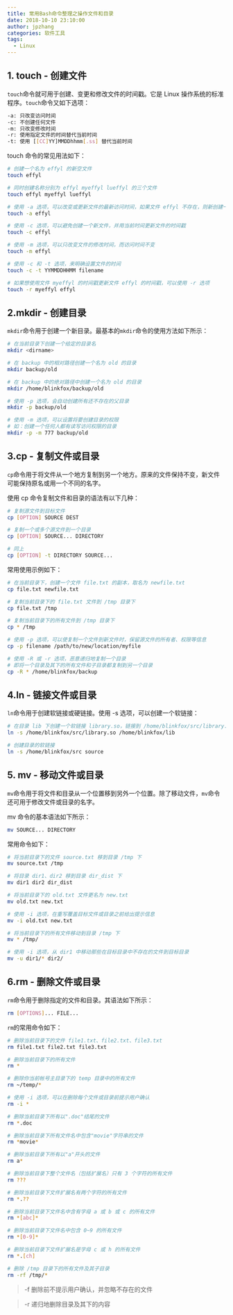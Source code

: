 ```yaml
---
title: 常用Bash命令整理之操作文件和目录
date: 2018-10-10 23:10:00
author: jpzhang
categories: 软件工具
tags:
  - Linux
---
```


## 1. touch - 创建文件

`touch`命令就可用于创建、变更和修改文件的时间戳。它是 Linux 操作系统的标准程序。`touch`命令又如下选项：

```bash
-a: 只改变访问时间 
-c: 不创建任何文件
-m: 只改变修改时间
-r: 使用指定文件的时间替代当前时间
-t: 使用 [[CC]YY]MMDDhhmm[.ss] 替代当前时间
```

touch 命令的常见用法如下：

```bash
# 创建一个名为 effyl 的新空文件
touch effyl

# 同时创建名称分别为 effyl myeffyl lueffyl 的三个文件
touch effyl myeffyl lueffyl

# 使用 -a 选项，可以改变或更新文件的最新访问时间，如果文件 effyl 不存在，则新创建一个
touch -a effyl

# 使用 -c 选项，可以避免创建一个新文件，并用当前时间更新文件的时间戳
touch -c effyl

# 使用 -m 选项，可以只改变文件的修改时间，而访问时间不变
touch -m effyl

# 使用 -c 和 -t 选项，来明确设置文件的时间
touch -c -t YYMMDDHHMM filename

# 如果想使用文件 myeffyl 的时间戳更新文件 effyl 的时间戳，可以使用 -r 选项
touch -r myeffyl effyl
```

## 2.mkdir - 创建目录

`mkdir`命令用于创建一个新目录。最基本的`mkdir`命令的使用方法如下所示：

```bash
# 在当前目录下创建一个给定的目录名
mkdir <dirname>

# 在 backup 中的相对路径创建一个名为 old 的目录
mkdir backup/old

# 在 backup 中的绝对路径中创建一个名为 old 的目录
mkdir /home/blinkfox/backup/old

# 使用 -p 选项，会自动创建所有还不存在的父目录
mkdir -p backup/old

# 使用 -m 选项，可以设置将要创建目录的权限
# 如：创建一个任何人都有读写访问权限的目录
mkdir -p -m 777 backup/old
```

## 3.cp - 复制文件或目录

`cp`命令用于将文件从一个地方复制到另一个地方。原来的文件保持不变，新文件可能保持原名或用一个不同的名字。

使用 cp 命令复制文件和目录的语法有以下几种：

```bash
# 复制源文件到目标文件
cp [OPTION] SOURCE DEST

# 复制一个或多个源文件到一个目录
cp [OPTION] SOURCE... DIRECTORY

# 同上
cp [OPTION] -t DIRECTORY SOURCE... 
```

常用使用示例如下：

```bash
# 在当前目录下，创建一个文件 file.txt 的副本，取名为 newfile.txt
cp file.txt newfile.txt

# 复制当前目录下的 file.txt 文件到 /tmp 目录下
cp file.txt /tmp

# 复制当前目录下的所有文件到 /tmp 目录下
cp * /tmp

# 使用 -p 选项，可以使复制一个文件到新文件时，保留源文件的所有者、权限等信息
cp -p filename /path/to/new/location/myfile

# 使用 -R 或 -r 选项，恶意递归地复制一个目录
# 即将一个目录及其下的所有文件和子目录都复制到另一个目录
cp -R * /home/blinkfox/backup
```

## 4.ln - 链接文件或目录

`ln`命令用于创建软链接或硬链接。使用 -s 选项，可以创建一个软链接：

```bash
# 在目录 lib 下创建一个软链接 library.so，链接到 /home/blinkfox/src/library.so
ln -s /home/blinkfox/src/library.so /home/blinkfox/lib

# 创建目录的软链接
ln -s /home/blinkfox/src source
```

## 5. mv - 移动文件或目录

`mv`命令用于将文件和目录从一个位置移到另外一个位置。除了移动文件，`mv`命令还可用于修改文件或目录的名字。

mv 命令的基本语法如下所示：

```bash
mv SOURCE... DIRECTORY
```

常用命令如下：

```bash
# 将当前目录下的文件 source.txt 移到目录 /tmp 下
mv source.txt /tmp

# 将目录 dir1、dir2 移到目录 dir_dist 下
mv dir1 dir2 dir_dist

# 将当前目录下的 old.txt 文件更名为 new.txt
mv old.txt new.txt

# 使用 -i 选项，在重写覆盖目标文件或目录之前给出提示信息
mv -i old.txt new.txt

# 将当前目录下的所有文件移动到目录 /tmp 下
mv * /tmp/

# 使用 -i 选项，从 dir1 中移动那些在目标目录中不存在的文件到目标目录
mv -u dir1/* dir2/
```

## 6.rm - 删除文件或目录

`rm`命令用于删除指定的文件和目录。其语法如下所示：

```bash
rm [OPTIONS]... FILE...
```

`rm`的常用命令如下：

```bash
# 删除当前目录下的文件 file1.txt、file2.txt、file3.txt
rm file1.txt file2.txt file3.txt

# 删除当前目录下的所有文件
rm *

# 删除你当前帐号主目录下的 temp 目录中的所有文件
rm ~/temp/*

# 使用 -i 选项，可以在删除每个文件或目录前提示用户确认
rm -i *

# 删除当前目录下所有以".doc"结尾的文件
rm *.doc

# 删除当前目录下所有文件名中包含"movie"字符串的文件
rm *movie*

# 删除当前目录下所有以"a"开头的文件
rm a*

# 删除当前目录下整个文件名（包括扩展名）只有 3 个字符的所有文件
rm ???

# 删除当前目录下文件扩展名有两个字符的所有文件
rm *.??

# 删除当前目录下文件名中含有字母 a 或 b 或 c 的所有文件
rm *[abc]*

# 删除当前目录下文件名中包含 0~9 的所有文件
rm *[0-9]*

# 删除当前目录下文件扩展名是字母 c 或 h 的所有文件
rm *.[ch]

# 删除 /tmp 目录下的所有文件及其子目录
rm -rf /tmp/*
```

> -f 删除前不提示用户确认，并忽略不存在的文件

> -r 递归地删除目录及其下的内容